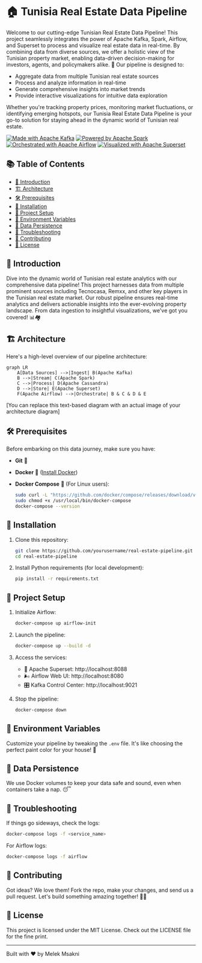 

# 🏠 Tunisia Real Estate Data Pipeline



Welcome to our cutting-edge Tunisian Real Estate Data Pipeline! This project seamlessly integrates the power of Apache Kafka, Spark, Airflow, and Superset to process and visualize real estate data in real-time. By combining data from diverse sources, we offer a holistic view of the Tunisian property market, enabling data-driven decision-making for investors, agents, and policymakers alike. 🚀
Our pipeline is designed to:

- Aggregate data from multiple Tunisian real estate sources
- Process and analyze information in real-time
- Generate comprehensive insights into market trends
- Provide interactive visualizations for intuitive data exploration

Whether you're tracking property prices, monitoring market fluctuations, or identifying emerging hotspots, our Tunisia Real Estate Data Pipeline is your go-to solution for staying ahead in the dynamic world of Tunisian real estate.

[![Made with Apache Kafka](https://img.shields.io/badge/Made%20with-Apache%20Kafka-black?style=flat-square&logo=apache-kafka)](https://kafka.apache.org/)
[![Powered by Apache Spark](https://img.shields.io/badge/Powered%20by-Apache%20Spark-orange?style=flat-square&logo=apache-spark)](https://spark.apache.org/)
[![Orchestrated with Apache Airflow](https://img.shields.io/badge/Orchestrated%20with-Apache%20Airflow-blue?style=flat-square&logo=apache-airflow)](https://airflow.apache.org/)
[![Visualized with Apache Superset](https://img.shields.io/badge/Visualized%20with-Apache%20Superset-green?style=flat-square&logo=apache-superset)](https://superset.apache.org/)

## 📚 Table of Contents

- [🌟 Introduction](#-introduction)
- [🏗️ Architecture](#️-architecture)
- [🛠️ Prerequisites](#️-prerequisites)
- [🚀 Installation](#-installation)
- [🔧 Project Setup](#-project-setup)
- [🌈 Environment Variables](#-environment-variables)
- [💾 Data Persistence](#-data-persistence)
- [🐛 Troubleshooting](#-troubleshooting)
- [🤝 Contributing](#-contributing)
- [📄 License](#-license)

## 🌟 Introduction

Dive into the dynamic world of Tunisian real estate analytics with our comprehensive data pipeline! This project harnesses data from multiple prominent sources including Tecnocasa, Remxx, and other key players in the Tunisian real estate market. Our robust pipeline ensures real-time analytics and delivers actionable insights into the ever-evolving property landscape. From data ingestion to insightful visualizations, we've got you covered! 📊🏘️

## 🏗️ Architecture

Here's a high-level overview of our pipeline architecture:

```mermaid
graph LR
    A[Data Sources] -->|Ingest| B(Apache Kafka)
    B -->|Stream| C(Apache Spark)
    C -->|Process| D(Apache Cassandra)
    D -->|Store| E(Apache Superset)
    F(Apache Airflow) -->|Orchestrate| B & C & D & E
```

[You can replace this text-based diagram with an actual image of your architecture diagram]

## 🛠️ Prerequisites

Before embarking on this data journey, make sure you have:

- **Git** 🐙
- **Docker** 🐳 ([Install Docker](https://docs.docker.com/get-docker/))
- **Docker Compose** 🐋 (For Linux users):

  ```bash
  sudo curl -L "https://github.com/docker/compose/releases/download/v2.20.0/docker-compose-$(uname -s)-$(uname -m)" -o /usr/local/bin/docker-compose
  sudo chmod +x /usr/local/bin/docker-compose
  docker-compose --version
  ```

## 🚀 Installation

1. Clone this repository:
   ```bash
   git clone https://github.com/yourusername/real-estate-pipeline.git
   cd real-estate-pipeline
   ```

2. Install Python requirements (for local development):
   ```bash
   pip install -r requirements.txt
   ```

## 🔧 Project Setup

1. Initialize Airflow:
   ```bash
   docker-compose up airflow-init
   ```

2. Launch the pipeline:
   ```bash
   docker-compose up --build -d
   ```

3. Access the services:
   - 🎨 Apache Superset: http://localhost:8088
   - 🌬️ Airflow Web UI: http://localhost:8080
   - 🎛️ Kafka Control Center: http://localhost:9021

4. Stop the pipeline:
   ```bash
   docker-compose down
   ```

## 🌈 Environment Variables

Customize your pipeline by tweaking the `.env` file. It's like choosing the perfect paint color for your house! 🎨

## 💾 Data Persistence

We use Docker volumes to keep your data safe and sound, even when containers take a nap. 😴

## 🐛 Troubleshooting

If things go sideways, check the logs:
```bash
docker-compose logs -f <service_name>
```

For Airflow logs:
```bash
docker-compose logs -f airflow
```

## 🤝 Contributing

Got ideas? We love them! Fork the repo, make your changes, and send us a pull request. Let's build something amazing together! 🤜🤛

## 📄 License

This project is licensed under the MIT License. Check out the LICENSE file for the fine print.

---

Built with ❤️ by Melek Msakni
